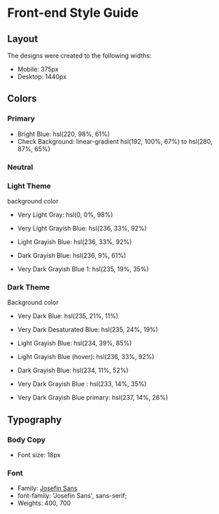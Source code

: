 # Front-end Style Guide

## Layout

The designs were created to the following widths:

- Mobile: 375px
- Desktop: 1440px

## Colors

### Primary

- Bright Blue: hsl(220, 98%, 61%)
- Check Background: linear-gradient hsl(192, 100%, 67%) to hsl(280, 87%, 65%)

### Neutral

### Light Theme

background color
- Very Light Gray: hsl(0, 0%, 98%)

- Very Light Grayish Blue: hsl(236, 33%, 92%)
- Light Grayish Blue: hsl(236, 33%, 92%)
- Dark Grayish Blue: hsl(236, 9%, 61%)
- Very Dark Grayish Blue 1: hsl(235, 19%, 35%)

### Dark Theme

Background color
- Very Dark Blue: hsl(235, 21%, 11%)

- Very Dark Desaturated Blue: hsl(235, 24%, 19%)
- Light Grayish Blue: hsl(234, 39%, 85%)
- Light Grayish Blue (hover): hsl(236, 33%, 92%)
- Dark Grayish Blue: hsl(234, 11%, 52%)
- Very Dark Grayish Blue   : hsl(233, 14%, 35%)
- Very Dark Grayish Blue primary: hsl(237, 14%, 26%)

## Typography

### Body Copy

- Font size: 18px

### Font

- Family: [Josefin Sans](https://fonts.google.com/specimen/Josefin+Sans)
- font-family: 'Josefin Sans', sans-serif;
- Weights: 400, 700



